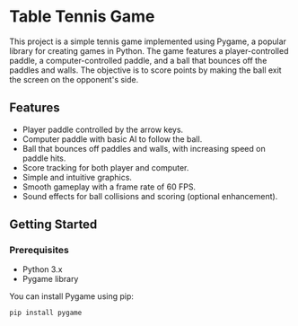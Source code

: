 # Table Tennis Game 
This project is a simple tennis game implemented using Pygame, a popular library for creating games in Python. The game features a player-controlled paddle, a computer-controlled paddle, and a ball that bounces off the paddles and walls. The objective is to score points by making the ball exit the screen on the opponent's side.

## Features

- Player paddle controlled by the arrow keys.
- Computer paddle with basic AI to follow the ball.
- Ball that bounces off paddles and walls, with increasing speed on paddle hits.
- Score tracking for both player and computer.
- Simple and intuitive graphics.
- Smooth gameplay with a frame rate of 60 FPS.
- Sound effects for ball collisions and scoring (optional enhancement).

## Getting Started

### Prerequisites

- Python 3.x
- Pygame library

You can install Pygame using pip:

```sh
pip install pygame
